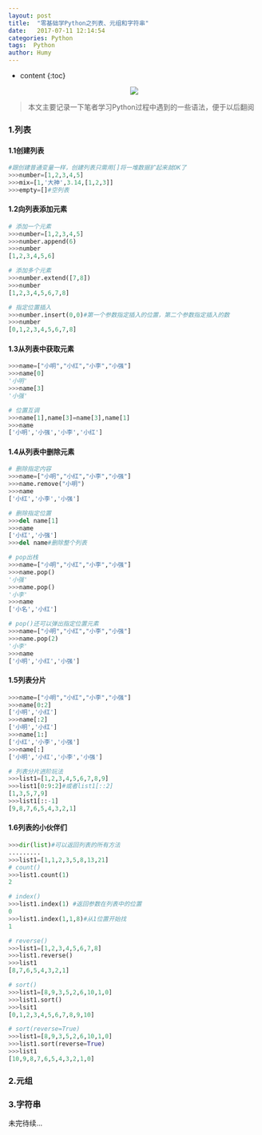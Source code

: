 ```yaml
---
layout: post
title:  "零基础学Python之列表、元组和字符串"
date:   2017-07-11 12:14:54
categories: Python
tags:  Python
author: Humy
---
```

* content
{:toc}

<center class>
    <img src="{{ "/asserts/img/cover/21.jpg" | prepend: site.baseurl }}"/>
</center>




> 本文主要记录一下笔者学习Python过程中遇到的一些语法，便于以后翻阅

### 1.列表
#### 1.1创建列表
```py
#跟创建普通变量一样，创建列表只需用[]将一堆数据扩起来就OK了
>>>number=[1,2,3,4,5]
>>>mix=[1,'大神',3.14,[1,2,3]]
>>>empty=[]#空列表
```
#### 1.2向列表添加元素
```py
# 添加一个元素
>>>number=[1,2,3,4,5]
>>>number.append(6)
>>>number
[1,2,3,4,5,6]

# 添加多个元素
>>>number.extend([7,8])
>>>number
[1,2,3,4,5,6,7,8]

# 指定位置插入
>>>number.insert(0,0)#第一个参数指定插入的位置，第二个参数指定插入的数
>>>number
[0,1,2,3,4,5,6,7,8]
```
#### 1.3从列表中获取元素
```py
>>>name=["小明","小红","小李","小强"]
>>>name[0]
'小明'
>>>name[3]
'小强'

# 位置互调
>>>name[1],name[3]=name[3],name[1]
>>>name
['小明','小强','小李','小红']
```
#### 1.4从列表中删除元素
```py
# 删除指定内容
>>>name=["小明","小红","小李","小强"]
>>>name.remove("小明")
>>>name
['小红','小李','小强']

# 删除指定位置
>>>del name[1]
>>>name
['小红','小强']
>>>del name#删除整个列表

# pop出栈
>>>name=["小明","小红","小李","小强"]
>>>name.pop()
'小强'
>>>name.pop()
'小李'
>>>name
['小名','小红']

# pop()还可以弹出指定位置元素
>>>name=["小明","小红","小李","小强"]
>>>name.pop(2)
'小李'
>>>name
['小明','小红','小强']
```
#### 1.5列表分片
```py
>>>name=["小明","小红","小李","小强"]
>>>name[0:2]
['小明','小红']
>>>name[:2]
['小明','小红']
>>>name[1:]
['小红','小李','小强']
>>>name[:]
['小明','小红','小李','小强']

# 列表分片进阶玩法
>>>list1=[1,2,3,4,5,6,7,8,9]
>>>list1[0:9:2]#或者list1[::2]
[1,3,5,7,9]
>>>list1[::-1]
[9,8,7,6,5,4,3,2,1]
```
#### 1.6列表的小伙伴们
```py
>>>dir(list)#可以返回列表的所有方法
.........
>>>list1=[1,1,2,3,5,8,13,21]
# count()
>>>list1.count(1)
2

# index()
>>>list1.index(1) #返回参数在列表中的位置
0
>>>list1.index(1,1,8)#从1位置开始找
1

# reverse()
>>>list1=[1,2,3,4,5,6,7,8]
>>>list1.reverse()
>>>list1
[8,7,6,5,4,3,2,1]

# sort()
>>>list1=[8,9,3,5,2,6,10,1,0]
>>>list1.sort()
>>>lsit1
[0,1,2,3,4,5,6,7,8,9,10]

# sort(reverse=True)
>>>list1=[8,9,3,5,2,6,10,1,0]
>>>list1.sort(reverse=True)
>>>list1
[10,9,8,7,6,5,4,3,2,1,0]
```
### 2.元组
### 3.字符串
未完待续...

